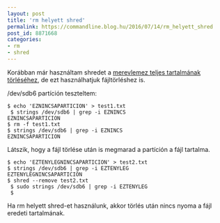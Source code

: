 ```yaml
---
layout: post
title: 'rm helyett shred'
permalink: https://commandline.blog.hu/2016/07/14/rm_helyett_shred
post_id: 8871668
categories: 
- rm
- shred
---
```


Korábban már használtam shredet a 
[merevlemez teljes tartalmának törléséhez](http://commandline.blog.hu/2011/03/06/merevlemez_torlese), de ezt használhatjuk fájltörléshez is.

/dev/sdb6 partíción teszteltem:

```
$ echo 'EZNINCSAPARTICION' > test1.txt
 $ strings /dev/sdb6 | grep -i EZNINCS
EZNINCSAPARTICION
$ rm -f test1.txt 
$ strings /dev/sdb6 | grep -i EZNINCS
EZNINCSAPARTICION
```

Látszik, hogy a fájl törlése után is megmarad a partíción a fájl tartalma.

```
$ echo 'EZTENYLEGNINCSAPARTICION' > test2.txt
$ strings /dev/sdb6 | grep -i EZTENYLEG
EZTENYLEGNINCSAPARTICION
$ shred --remove test2.txt
 $ sudo strings /dev/sdb6 | grep -i EZTENYLEG
 $
```

Ha rm helyett shred-et használunk, akkor törlés után nincs nyoma a fájl eredeti tartalmának.